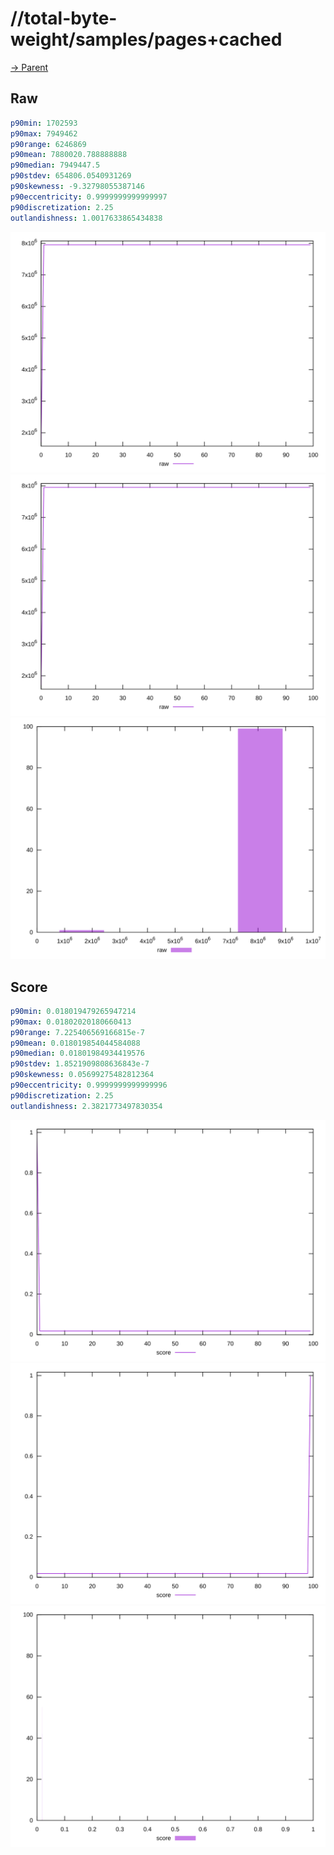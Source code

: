 
# //total-byte-weight/samples/pages+cached

[→ Parent](../..)


## Raw


```yaml
p90min: 1702593
p90max: 7949462
p90range: 6246869
p90mean: 7880020.788888888
p90median: 7949447.5
p90stdev: 654806.0540931269
p90skewness: -9.32798055387146
p90eccentricity: 0.9999999999999997
p90discretization: 2.25
outlandishness: 1.0017633865434838

```

![PLOT: raw-values](./raw/values.svg)![PLOT: raw-sorted](./raw/sorted.svg)![PLOT: raw-histogram](./raw/histogram.svg)
## Score


```yaml
p90min: 0.018019479265947214
p90max: 0.01802020180660413
p90range: 7.225406569166815e-7
p90mean: 0.018019854044584088
p90median: 0.01801984934419576
p90stdev: 1.8521909808636843e-7
p90skewness: 0.05699275482812364
p90eccentricity: 0.9999999999999996
p90discretization: 2.25
outlandishness: 2.3821773497830354

```

![PLOT: score-values](./score/values.svg)![PLOT: score-sorted](./score/sorted.svg)![PLOT: score-histogram](./score/histogram.svg)